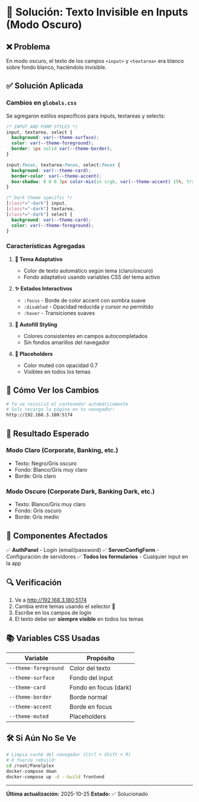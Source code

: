 # 🔧 Solución: Texto Invisible en Inputs (Modo Oscuro)

## ❌ Problema
En modo oscuro, el texto de los campos `<input>` y `<textarea>` era blanco sobre fondo blanco, haciéndolo invisible.

## ✅ Solución Aplicada

### Cambios en `globals.css`
Se agregaron estilos específicos para inputs, textareas y selects:

```css
/* INPUT AND FORM STYLES */
input, textarea, select {
  background: var(--theme-surface);
  color: var(--theme-foreground);
  border: 1px solid var(--theme-border);
}

input:focus, textarea:focus, select:focus {
  background: var(--theme-card);
  border-color: var(--theme-accent);
  box-shadow: 0 0 0 3px color-mix(in srgb, var(--theme-accent) 15%, transparent);
}

/* Dark theme specific */
[class*="-dark"] input,
[class*="-dark"] textarea,
[class*="-dark"] select {
  background: var(--theme-card);
  color: var(--theme-foreground);
}
```

### Características Agregadas

1. **🎨 Tema Adaptativo**
   - Color de texto automático según tema (claro/oscuro)
   - Fondo adaptativo usando variables CSS del tema activo

2. **✨ Estados Interactivos**
   - `:focus` - Borde de color accent con sombra suave
   - `:disabled` - Opacidad reducida y cursor no permitido
   - `:hover` - Transiciones suaves

3. **🔄 Autofill Styling**
   - Colores consistentes en campos autocompletados
   - Sin fondos amarillos del navegador

4. **📝 Placeholders**
   - Color muted con opacidad 0.7
   - Visibles en todos los temas

## 🚀 Cómo Ver los Cambios

```bash
# Ya se reinició el contenedor automáticamente
# Solo recarga la página en tu navegador:
http://192.168.3.180:5174
```

## 🎯 Resultado Esperado

### Modo Claro (Corporate, Banking, etc.)
- Texto: Negro/Gris oscuro
- Fondo: Blanco/Gris muy claro
- Borde: Gris claro

### Modo Oscuro (Corporate Dark, Banking Dark, etc.)
- Texto: Blanco/Gris muy claro
- Fondo: Gris oscuro
- Borde: Gris medio

## 📍 Componentes Afectados

✅ **AuthPanel** - Login (email/password)
✅ **ServerConfigForm** - Configuración de servidores
✅ **Todos los formularios** - Cualquier input en la app

## 🔍 Verificación

1. Ve a http://192.168.3.180:5174
2. Cambia entre temas usando el selector 🎨
3. Escribe en los campos de login
4. El texto debe ser **siempre visible** en todos los temas

## 📚 Variables CSS Usadas

| Variable | Propósito |
|----------|-----------|
| `--theme-foreground` | Color del texto |
| `--theme-surface` | Fondo del input |
| `--theme-card` | Fondo en focus (dark) |
| `--theme-border` | Borde normal |
| `--theme-accent` | Borde en focus |
| `--theme-muted` | Placeholders |

## 🛠️ Si Aún No Se Ve

```bash
# Limpia caché del navegador (Ctrl + Shift + R)
# O fuerza rebuild:
cd /root/Panelplex
docker-compose down
docker-compose up -d --build frontend
```

---
**Última actualización:** 2025-10-25
**Estado:** ✅ Solucionado
